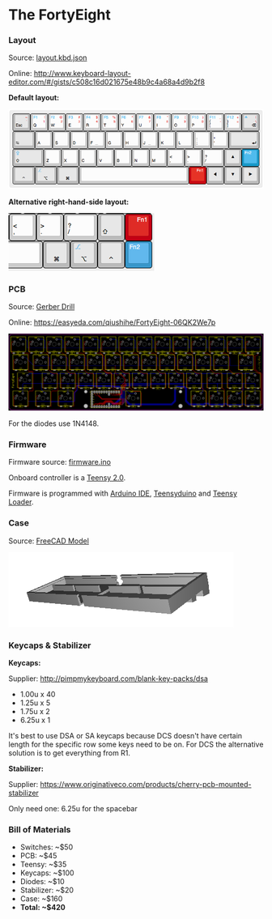 # The FortyEight

### Layout

Source: [layout.kbd.json](layout/default.kbd.json)

Online: http://www.keyboard-layout-editor.com/#/gists/c508c16d021675e48b9c4a68a4d9b2f8

**Default layout:**

![](img/layout-default.png)

**Alternative right-hand-side layout:**

![](img/layout-alt-rhs.png)

### PCB

Source: [Gerber Drill](Gerber_Drill)

Online: https://easyeda.com/qiushihe/FortyEight-06QK2We7p

![](img/pcb.png)

For the diodes use 1N4148.

### Firmware

Firmware source: [firmware.ino](firmware/firmware.ino)

Onboard controller is a [Teensy 2.0](https://www.pjrc.com/store/teensy.html).

Firmware is programmed with [Arduino IDE](https://www.arduino.cc/en/Main/Software),
[Teensyduino](https://www.pjrc.com/teensy/teensyduino.html) and
[Teensy Loader](https://www.pjrc.com/teensy/loader.html).

### Case

Source: [FreeCAD Model](case)

![](img/case.png)

### Keycaps & Stabilizer

**Keycaps:**

Supplier: http://pimpmykeyboard.com/blank-key-packs/dsa

* 1.00u x 40
* 1.25u x 5
* 1.75u x 2
* 6.25u x 1

It's best to use DSA or SA keycaps because DCS doesn't have certain length for the specific
row some keys need to be on. For DCS the alternative solution is to get everything from R1.

**Stabilizer:**

Supplier: https://www.originativeco.com/products/cherry-pcb-mounted-stabilizer

Only need one: 6.25u for the spacebar

### Bill of Materials

* Switches: ~$50
* PCB: ~$45
* Teensy: ~$35
* Keycaps: ~$100
* Diodes: ~$10
* Stabilizer: ~$20
* Case: ~$160
* **Total: ~$420**
